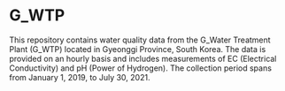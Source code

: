 # G_WTP
 This repository contains water quality data from the G_Water Treatment Plant (G_WTP) located in Gyeonggi Province, South Korea. The data is provided on an hourly basis and includes measurements of EC (Electrical Conductivity) and pH (Power of Hydrogen). The collection period spans from January 1, 2019, to July 30, 2021.
